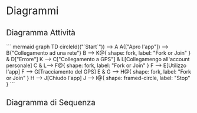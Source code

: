 <h1><span style="font-weight: 400;">Diagrammi</span></h1>
<h2><span style="font-weight: 400;">Diagramma Attività</span></h2>
``` mermaid
graph TD
    circleId(("`Start`")) --> A
    A(["Apro l'app"]) --> B{"Collegamento ad una rete"}
    B --> K@{ shape: fork, label: "Fork or Join" } & D["Errore"]
    K --> C["Collegamento a GPS"] & L[Collegamengo all'account personale]
    C & L--> F@{ shape: fork, label: "Fork or Join" }
    F --> E[Utilizzo l'app]
    F --> G[Tracciamento del GPS]
    E & G --> H@{ shape: fork, label: "Fork or Join" }
    H --> J[Chiudo l'app]
    J --> I@{ shape: framed-circle, label: "Stop" }
```
<h2><span style="font-weight: 400;">Diagramma di Sequenza</span></h2>